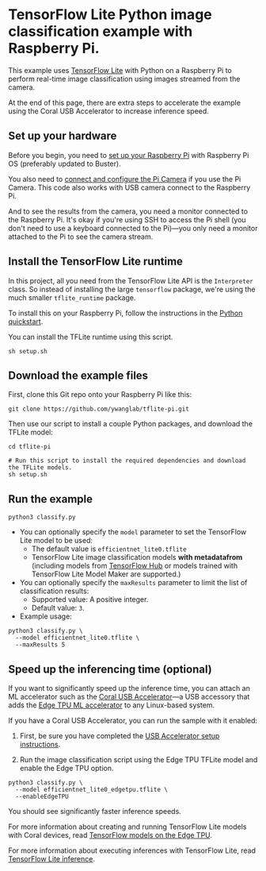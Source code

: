 # TensorFlow Lite Python image classification example with Raspberry Pi.

This example uses [TensorFlow Lite](https://tensorflow.org/lite) with Python
on a Raspberry Pi to perform real-time image classification using images
streamed from the camera.

At the end of this page, there are extra steps to accelerate the example using
the Coral USB Accelerator to increase inference speed.


## Set up your hardware

Before you begin, you need to [set up your Raspberry Pi](
https://projects.raspberrypi.org/en/projects/raspberry-pi-setting-up) with
Raspberry Pi OS (preferably updated to Buster).

You also need to [connect and configure the Pi Camera](
https://www.raspberrypi.org/documentation/configuration/camera.md) if you use
the Pi Camera. This code also works with USB camera connect to the Raspberry Pi.

And to see the results from the camera, you need a monitor connected
to the Raspberry Pi. It's okay if you're using SSH to access the Pi shell
(you don't need to use a keyboard connected to the Pi)—you only need a monitor
attached to the Pi to see the camera stream.


## Install the TensorFlow Lite runtime

In this project, all you need from the TensorFlow Lite API is the `Interpreter`
class. So instead of installing the large `tensorflow` package, we're using the
much smaller `tflite_runtime` package.

To install this on your Raspberry Pi, follow the instructions in the
[Python quickstart](https://www.tensorflow.org/lite/guide/python#install_tensorflow_lite_for_python).

You can install the TFLite runtime using this script.

```
sh setup.sh
```

## Download the example files

First, clone this Git repo onto your Raspberry Pi like this:

```
git clone https://github.com/ywanglab/tflite-pi.git
```

Then use our script to install a couple Python packages, and
download the TFLite model:

```
cd tflite-pi

# Run this script to install the required dependencies and download the TFLite models.
sh setup.sh
```

## Run the example

```
python3 classify.py
```
*   You can optionally specify the `model` parameter to set the TensorFlow Lite
    model to be used:
    *   The default value is `efficientnet_lite0.tflite`
    *   TensorFlow Lite image classification models **with metadatafrom**
    (including models from [TensorFlow Hub](https://tfhub.dev/tensorflow/collections/lite/task-library/image-classifier/1)
    or models trained with TensorFlow Lite Model Maker are supported.)
*   You can optionally specify the `maxResults` parameter to limit the list of
    classification results:
    *   Supported value: A positive integer.
    *   Default value: `3`.
*   Example usage:

```
python3 classify.py \
  --model efficientnet_lite0.tflite \
  --maxResults 5
```

## Speed up the inferencing time (optional)

If you want to significantly speed up the inference time, you can attach an
ML accelerator such as the [Coral USB Accelerator](
https://coral.withgoogle.com/products/accelerator)—a USB accessory that adds
the [Edge TPU ML accelerator](https://coral.withgoogle.com/docs/edgetpu/faq/)
to any Linux-based system.

If you have a Coral USB Accelerator, you can run the sample with it enabled:

1.  First, be sure you have completed the [USB Accelerator setup instructions](
    https://coral.withgoogle.com/docs/accelerator/get-started/).

2.  Run the image classification script using the Edge TPU TFLite model and
    enable the Edge TPU option.

```
python3 classify.py \
  --model efficientnet_lite0_edgetpu.tflite \
  --enableEdgeTPU
```

You should see significantly faster inference speeds.

For more information about creating and running TensorFlow Lite models with
Coral devices, read [TensorFlow models on the Edge TPU](
https://coral.withgoogle.com/docs/edgetpu/models-intro/).

For more information about executing inferences with TensorFlow Lite, read
[TensorFlow Lite inference](https://www.tensorflow.org/lite/guide/inference).
